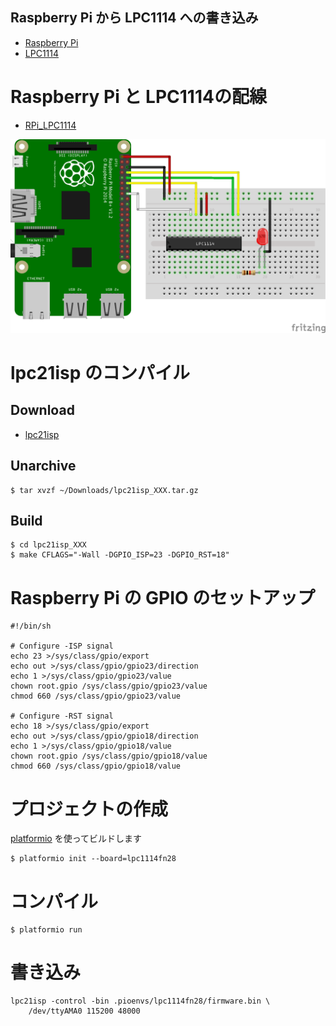 Raspberry Pi から LPC1114 への書き込み
---

* [Raspberry Pi](https://www.raspberrypi.org/)
* [LPC1114](http://www.nxp.com/products/microcontrollers-and-processors/arm-processors/lpc-mcus/lpc1100-cortex-m0-plus-m0/scalable-entry-level-32-bit-microcontroller-mcu-based-on-arm-cortex-m0-plus-m0-cores:LPC1114FN28)

# Raspberry Pi と LPC1114の配線

* [RPi_LPC1114](RPi_LPC1114.fzz)

![RPi_LPC1114](RPi_LPC1114.png)

# lpc21isp のコンパイル

## Download

* [lpc21isp](https://sourceforge.net/projects/lpc21isp/)

## Unarchive

```
$ tar xvzf ~/Downloads/lpc21isp_XXX.tar.gz
```

## Build

```
$ cd lpc21isp_XXX
$ make CFLAGS="-Wall -DGPIO_ISP=23 -DGPIO_RST=18"
```

# Raspberry Pi の GPIO のセットアップ

```
#!/bin/sh

# Configure -ISP signal
echo 23 >/sys/class/gpio/export
echo out >/sys/class/gpio/gpio23/direction
echo 1 >/sys/class/gpio/gpio23/value
chown root.gpio /sys/class/gpio/gpio23/value
chmod 660 /sys/class/gpio/gpio23/value

# Configure -RST signal
echo 18 >/sys/class/gpio/export
echo out >/sys/class/gpio/gpio18/direction
echo 1 >/sys/class/gpio/gpio18/value
chown root.gpio /sys/class/gpio/gpio18/value
chmod 660 /sys/class/gpio/gpio18/value
```

# プロジェクトの作成

[platformio](http://platformio.org/) を使ってビルドします

```
$ platformio init --board=lpc1114fn28
```

# コンパイル

```
$ platformio run
```

# 書き込み

```
lpc21isp -control -bin .pioenvs/lpc1114fn28/firmware.bin \
    /dev/ttyAMA0 115200 48000
```

